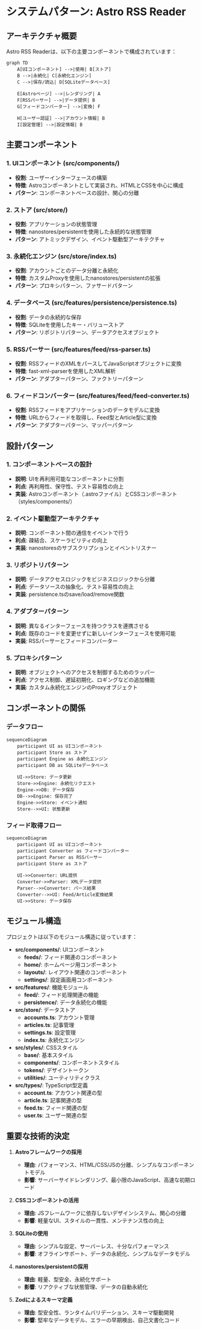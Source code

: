 # システムパターン: Astro RSS Reader

## アーキテクチャ概要

Astro RSS Readerは、以下の主要コンポーネントで構成されています：

```mermaid
graph TD
    A[UIコンポーネント] -->|使用| B[ストア]
    B -->|永続化| C[永続化エンジン]
    C -->|保存/読込| D[SQLiteデータベース]

    E[Astroページ] -->|レンダリング| A
    F[RSSパーサー] -->|データ提供| B
    G[フィードコンバーター] -->|変換| F

    H[ユーザー認証] -->|アカウント情報| B
    I[設定管理] -->|設定情報| B
```

## 主要コンポーネント

### 1. UIコンポーネント (src/components/)

- **役割**: ユーザーインターフェースの構築
- **特徴**: Astroコンポーネントとして実装され、HTMLとCSSを中心に構成
- **パターン**: コンポーネントベースの設計、関心の分離

### 2. ストア (src/store/)

- **役割**: アプリケーションの状態管理
- **特徴**: nanostores/persistentを使用した永続的な状態管理
- **パターン**: アトミックデザイン、イベント駆動型アーキテクチャ

### 3. 永続化エンジン (src/store/index.ts)

- **役割**: アカウントごとのデータ分離と永続化
- **特徴**: カスタムProxyを使用したnanostores/persistentの拡張
- **パターン**: プロキシパターン、ファサードパターン

### 4. データベース (src/features/persistence/persistence.ts)

- **役割**: データの永続的な保存
- **特徴**: SQLiteを使用したキー・バリューストア
- **パターン**: リポジトリパターン、データアクセスオブジェクト

### 5. RSSパーサー (src/features/feed/rss-parser.ts)

- **役割**: RSSフィードのXMLをパースしてJavaScriptオブジェクトに変換
- **特徴**: fast-xml-parserを使用したXML解析
- **パターン**: アダプターパターン、ファクトリーパターン

### 6. フィードコンバーター (src/features/feed/feed-converter.ts)

- **役割**: RSSフィードをアプリケーションのデータモデルに変換
- **特徴**: URLからフィードを取得し、Feed型とArticle型に変換
- **パターン**: アダプターパターン、マッパーパターン

## 設計パターン

### 1. コンポーネントベースの設計

- **説明**: UIを再利用可能なコンポーネントに分割
- **利点**: 再利用性、保守性、テスト容易性の向上
- **実装**: Astroコンポーネント（.astroファイル）とCSSコンポーネント（styles/components/）

### 2. イベント駆動型アーキテクチャ

- **説明**: コンポーネント間の通信をイベントで行う
- **利点**: 疎結合、スケーラビリティの向上
- **実装**: nanostoresのサブスクリプションとイベントリスナー

### 3. リポジトリパターン

- **説明**: データアクセスロジックをビジネスロジックから分離
- **利点**: データソースの抽象化、テスト容易性の向上
- **実装**: persistence.tsのsave/load/remove関数

### 4. アダプターパターン

- **説明**: 異なるインターフェースを持つクラスを連携させる
- **利点**: 既存のコードを変更せずに新しいインターフェースを使用可能
- **実装**: RSSパーサーとフィードコンバーター

### 5. プロキシパターン

- **説明**: オブジェクトへのアクセスを制御するためのラッパー
- **利点**: アクセス制御、遅延初期化、ロギングなどの追加機能
- **実装**: カスタム永続化エンジンのProxyオブジェクト

## コンポーネントの関係

### データフロー

```mermaid
sequenceDiagram
    participant UI as UIコンポーネント
    participant Store as ストア
    participant Engine as 永続化エンジン
    participant DB as SQLiteデータベース

    UI->>Store: データ更新
    Store->>Engine: 永続化リクエスト
    Engine->>DB: データ保存
    DB-->>Engine: 保存完了
    Engine->>Store: イベント通知
    Store-->>UI: 状態更新
```

### フィード取得フロー

```mermaid
sequenceDiagram
    participant UI as UIコンポーネント
    participant Converter as フィードコンバーター
    participant Parser as RSSパーサー
    participant Store as ストア

    UI->>Converter: URL提供
    Converter->>Parser: XMLデータ提供
    Parser-->>Converter: パース結果
    Converter-->>UI: Feed/Article変換結果
    UI->>Store: データ保存
```

## モジュール構造

プロジェクトは以下のモジュール構造に従っています：

- **src/components/**: UIコンポーネント
  - **feeds/**: フィード関連のコンポーネント
  - **home/**: ホームページ用コンポーネント
  - **layouts/**: レイアウト関連のコンポーネント
  - **settings/**: 設定画面用コンポーネント
- **src/features/**: 機能モジュール
  - **feed/**: フィード処理関連の機能
  - **persistence/**: データ永続化の機能
- **src/store/**: データストア
  - **accounts.ts**: アカウント管理
  - **articles.ts**: 記事管理
  - **settings.ts**: 設定管理
  - **index.ts**: 永続化エンジン
- **src/styles/**: CSSスタイル
  - **base/**: 基本スタイル
  - **components/**: コンポーネントスタイル
  - **tokens/**: デザイントークン
  - **utilities/**: ユーティリティクラス
- **src/types/**: TypeScript型定義
  - **account.ts**: アカウント関連の型
  - **article.ts**: 記事関連の型
  - **feed.ts**: フィード関連の型
  - **user.ts**: ユーザー関連の型

## 重要な技術的決定

1. **Astroフレームワークの採用**

   - **理由**: パフォーマンス、HTML/CSS/JSの分離、シンプルなコンポーネントモデル
   - **影響**: サーバーサイドレンダリング、最小限のJavaScript、高速な初期ロード

2. **CSSコンポーネントの活用**

   - **理由**: JSフレームワークに依存しないデザインシステム、関心の分離
   - **影響**: 軽量なUI、スタイルの一貫性、メンテナンス性の向上

3. **SQLiteの使用**

   - **理由**: シンプルな設定、サーバーレス、十分なパフォーマンス
   - **影響**: オフラインサポート、データの永続化、シンプルなデータモデル

4. **nanostores/persistentの採用**

   - **理由**: 軽量、型安全、永続化サポート
   - **影響**: リアクティブな状態管理、データの自動永続化

5. **Zodによるスキーマ定義**
   - **理由**: 型安全性、ランタイムバリデーション、スキーマ駆動開発
   - **影響**: 堅牢なデータモデル、エラーの早期検出、自己文書化コード
